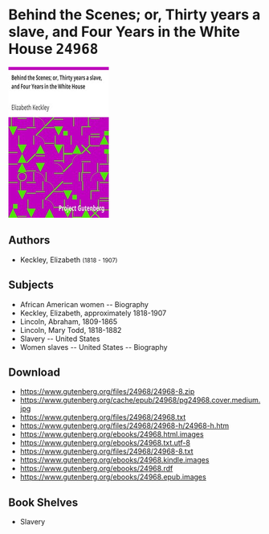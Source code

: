 # Behind the Scenes; or, Thirty years a slave, and Four Years in the White House <kbd>24968</kbd>

![](./cover.medium.jpg "")

## Authors


 - Keckley, Elizabeth <small>(1818 - 1907)</small>

## Subjects


 - African American women -- Biography
 - Keckley, Elizabeth, approximately 1818-1907
 - Lincoln, Abraham, 1809-1865
 - Lincoln, Mary Todd, 1818-1882
 - Slavery -- United States
 - Women slaves -- United States -- Biography

## Download


 - https://www.gutenberg.org/files/24968/24968-8.zip
 - https://www.gutenberg.org/cache/epub/24968/pg24968.cover.medium.jpg
 - https://www.gutenberg.org/files/24968/24968.txt
 - https://www.gutenberg.org/files/24968/24968-h/24968-h.htm
 - https://www.gutenberg.org/ebooks/24968.html.images
 - https://www.gutenberg.org/ebooks/24968.txt.utf-8
 - https://www.gutenberg.org/files/24968/24968-8.txt
 - https://www.gutenberg.org/ebooks/24968.kindle.images
 - https://www.gutenberg.org/ebooks/24968.rdf
 - https://www.gutenberg.org/ebooks/24968.epub.images

## Book Shelves


 - Slavery
